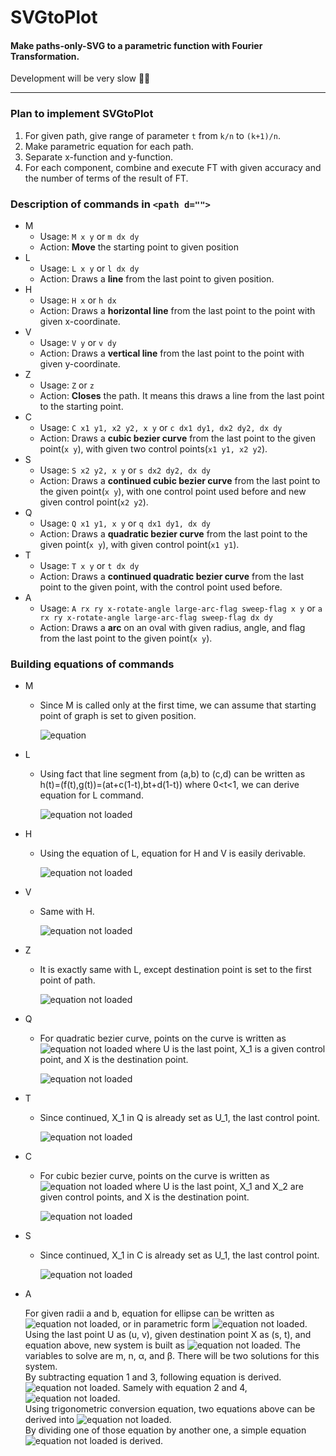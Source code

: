 # SVGtoPlot
#### Make paths-only-SVG to a parametric function with Fourier Transformation.

Development will be very slow 🤔🤔
<hr/>
 
### Plan to implement SVGtoPlot
  1. For given path, give range of parameter `t` from `k/n` to `(k+1)/n`.
  2. Make parametric equation for each path.
  3. Separate x-function and y-function.
  4. For each component, combine and execute FT with given accuracy and the number of terms of the result of FT.
 


### Description of commands in `<path d="">`
 - M
   - Usage: `M x y` or `m dx dy`
   - Action: **Move** the starting point to given position
 - L
   - Usage: `L x y` or `l dx dy`
   - Action: Draws a **line** from the last point to given position.
 - H
   - Usage: `H x` or `h dx`
   - Action: Draws a **horizontal line** from the last point to the point with given x-coordinate.
 - V
   - Usage: `V y` or `v dy`
   - Action: Draws a **vertical line** from the last point to the point with given y-coordinate.
 - Z
   - Usage: `Z` or `z`
   - Action: **Closes** the path. It means this draws a line from the last point to the starting point.
 - C
   - Usage: `C x1 y1, x2 y2, x y` or `c dx1 dy1, dx2 dy2, dx dy`
   - Action: Draws a **cubic bezier curve** from the last point to the given point(`x y`), with given two control points(`x1 y1, x2 y2`).
 - S
   - Usage: `S x2 y2, x y` or `s dx2 dy2, dx dy`
   - Action: Draws a **continued cubic bezier curve** from the last point to the given point(`x y`), with one control point used before and new given control point(`x2 y2`).
 - Q
   - Usage: `Q x1 y1, x y` or `q dx1 dy1, dx dy`
   - Action: Draws a **quadratic bezier curve** from the last point to the given point(`x y`), with given control point(`x1 y1`).
 - T
   - Usage: `T x y` or `t dx dy`
   - Action: Draws a **continued quadratic bezier curve** from the last point to the given point, with the control point used before.
 - A
   - Usage: `A rx ry x-rotate-angle large-arc-flag sweep-flag x y` or `a rx ry x-rotate-angle large-arc-flag sweep-flag dx dy`
   - Action: Draws a **arc** on an oval with given radius, angle, and flag from the last point to the given point(`x y`).
   
### Building equations of commands
  - M
    - Since M is called only at the first time, we can assume that starting point of graph is set to given position.
  
      <img src="https://latex.codecogs.com/gif.latex?\inline&space;h(0)=(f(0),g(0))=(x,y)" title="equation" />
  - L
    - Using fact that line segment from (a,b) to (c,d) can be written as h(t)=(f(t),g(t))=(at+c(1-t),bt+d(1-t)) where 0<t<1, we can derive equation for L command.
  
      <img src="https://latex.codecogs.com/gif.latex?\inline&space;h(t)=(f(t),g(t))=(u(k+1-nt)+x(nt-k),v(k+1-nt)+y(nt-k))" title="equation not loaded" />
  - H
    - Using the equation of L, equation for H and V is easily derivable.
    
      <img src="https://latex.codecogs.com/gif.latex?\inline&space;h(t)=(f(t),g(t))=(u(k+1-nt)+x(nt-k),v)" title="equation not loaded" />
  - V
    - Same with H.
  
      <img src="https://latex.codecogs.com/gif.latex?\inline&space;h(t)=(f(t),g(t))=(u,v(k+1-nt)+y(nt-k))" title="equation not loaded" />
  - Z
    - It is exactly same with L, except destination point is set to the first point of path.
  
      <img src="https://latex.codecogs.com/gif.latex?\inline&space;h(t)=(f(t),g(t))=(u(k+1-nt)+u_{0}(nt-k),v(k+1-nt)+v_{0}(nt-k))" title="equation not loaded" />
  - Q
    - For quadratic bezier curve, points on the curve is written as <img src="https://latex.codecogs.com/gif.latex?\inline&space;P=(1-t)^{2}U+2t(1-t)X_{1}+t^{2}X" title="equation not loaded" /> where U is the last point, X_1 is a given control point, and X is the destination point.
  
      <img src="https://latex.codecogs.com/gif.latex?\inline&space;h(t)=(f(t),g(t))=(u(k+1-nt)^{2}+2x_{1}(nt-k)(k+1-nt)+x(nt-k)^{2},v(k+1-nt)^{2}+2y_{1}(nt-k)(k+1-nt)+y(nt-k)^{2})" title="equation not loaded" />
  - T
    - Since continued, X_1 in Q is already set as U_1, the last control point.
  
      <img src="https://latex.codecogs.com/gif.latex?\inline&space;h(t)=(f(t),g(t))=(u(k+1-nt)^{2}+2u_{1}(nt-k)(k+1-nt)+x(nt-k)^{2},v(k+1-nt)^{2}+2v_{1}(nt-k)(k+1-nt)+y(nt-k)^{2})" title="equation not loaded" />
  - C
    - For cubic bezier curve, points on the curve is written as <img src="https://latex.codecogs.com/gif.latex?\inline&space;P=(1-t)^{3}U+3t(1-t)^{2}X_{1}+3t^{2}(1-t)X_{2}+t^{3}X" title="equation not loaded" /> where U is the last point, X_1 and X_2 are given control points, and X is the destination point.
  
      <img src="https://latex.codecogs.com/gif.latex?\inline&space;h(t)=(f(t),g(t))=(u(k+1-nt)^{3}+3x_{1}(nt-k)(k+1-nt)^{2}+3x_{2}(nt-k)^{2}(k+1-nt)+x(nt-k)^{3},v(k+1-nt)^{3}+3y_{1}(nt-k)(k+1-nt)^{2}+3y_{2}(nt-k)^{2}(k+1-nt)+v(nt-k)^{3})" title="equation not loaded" />
  - S
    - Since continued, X_1 in C is already set as U_1, the last control point.
  
      <img src="https://latex.codecogs.com/gif.latex?\inline&space;h(t)=(f(t),g(t))=(u(k+1-nt)^{3}+3u_{1}(nt-k)(k+1-nt)^{2}+3x_{2}(nt-k)^{2}(k+1-nt)+x(nt-k)^{3},v(k+1-nt)^{3}+3v_{1}(nt-k)(k+1-nt)^{2}+3y_{2}(nt-k)^{2}(k+1-nt)+v(nt-k)^{3})" title="equation not loaded" />
  - A
  
    For given radii a and b, equation for ellipse can be written as <img src="https://latex.codecogs.com/gif.latex?\inline&space;\frac{(x-m)^2}{a^{2}}+\frac{(y-n)^2}{b^{2}}=1" title="equation not loaded" />, or in parametric form <img src="https://latex.codecogs.com/gif.latex?\inline&space;\left\{\begin{matrix}x=m+a\cos{\theta}\\y=n+b\sin{\theta}\end{matrix}\right." title="equation not loaded" />.<br/>
    Using the last point U as (u, v), given destination point X as (s, t), and equation above, new system is built as <img src="https://latex.codecogs.com/gif.latex?\inline&space;\left\{\begin{matrix}u=m+a\cos{\alpha}\\v=n+b\sin{\alpha}\\s=m+a\cos{\beta}\\t=n+b\sin{\beta}\end{matrix}\right." title="equation not loaded" />. The variables to solve are m, n, α, and β. There will be two solutions for this system.<br/>
    By subtracting equation 1 and 3, following equation is derived. <img src="https://latex.codecogs.com/gif.latex?\inline&space;u-s=a(\cos{\alpha}-\cos{\beta})" title="equation not loaded" />. Samely with equation 2 and 4, <img src="https://latex.codecogs.com/gif.latex?\inline&space;v-t=b(\sin{\alpha}-\sin{\beta})" title="equation not loaded" />.<br/>
    Using trigonometric conversion equation, two equations above can be derived into <img src="https://latex.codecogs.com/gif.latex?\inline&space;\left\{\begin{matrix}-\frac{u-s}{2a}=\sin\frac{\alpha+\beta}{2}\sin\frac{\alpha-\beta}{2}\\\frac{v-t}{2b}=\cos\frac{\alpha+\beta}{2}\sin\frac{\alpha-\beta}{2}\end{matrix}\right." title="equation not loaded" />.<br/>
    By dividing one of those equation by another one, a simple equation <img src="https://latex.codecogs.com/gif.latex?\inline&space;\frac{u-s}{v-t}\frac{b}{a}=-\tan\frac{\alpha+\beta}{2}" title="equation not loaded" /> is derived.
